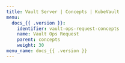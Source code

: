 ```yaml
---
title: Vault Server | Concepts | KubeVault
menu:
  docs_{{ .version }}:
    identifier: vault-ops-request-concepts
    name: Vault Ops Request
    parent: concepts
    weight: 30
menu_name: docs_{{ .version }}
---
```

